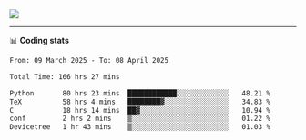 <picture>
  <source
  srcset="https://github-readme-stats.vercel.app/api?username=sant0s12&show_icons=true&theme=dark"
  media="(prefers-color-scheme: dark)"
  />
  <source
  srcset="https://github-readme-stats.vercel.app/api?username=sant0s12&show_icons=true"
  media="(prefers-color-scheme: light)"
  />
  <img src="https://github-readme-stats.vercel.app/api?username=sant0s12&show_icons=true" />
</picture>

---

📊 **Coding stats**

<!--START_SECTION:waka-->

```txt
From: 09 March 2025 - To: 08 April 2025

Total Time: 166 hrs 27 mins

Python       80 hrs 23 mins  ████████████░░░░░░░░░░░░░   48.21 %
TeX          58 hrs 4 mins   ████████▓░░░░░░░░░░░░░░░░   34.83 %
C            18 hrs 14 mins  ██▓░░░░░░░░░░░░░░░░░░░░░░   10.94 %
conf         2 hrs 2 mins    ▒░░░░░░░░░░░░░░░░░░░░░░░░   01.22 %
Devicetree   1 hr 43 mins    ▒░░░░░░░░░░░░░░░░░░░░░░░░   01.03 %
```

<!--END_SECTION:waka-->
